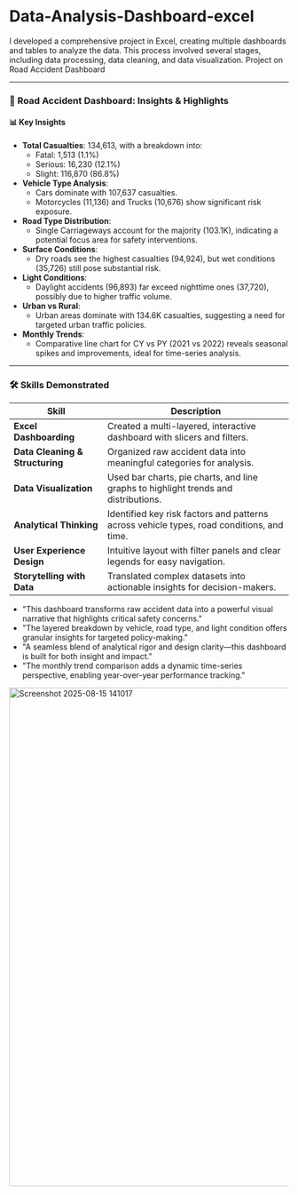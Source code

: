 # Data-Analysis-Dashboard-excel   
I developed a comprehensive project in Excel, creating multiple dashboards and tables to analyze the data. This process involved several stages, including data processing, data cleaning, and data visualization.
Project on Road Accident Dashboard


---

### 🚦 Road Accident Dashboard: Insights & Highlights

#### 📊 Key Insights
- **Total Casualties**: 134,613, with a breakdown into:
  - Fatal: 1,513 (1.1%)
  - Serious: 16,230 (12.1%)
  - Slight: 116,870 (86.8%)
- **Vehicle Type Analysis**:
  - Cars dominate with 107,637 casualties.
  - Motorcycles (11,136) and Trucks (10,676) show significant risk exposure.
- **Road Type Distribution**:
  - Single Carriageways account for the majority (103.1K), indicating a potential focus area for safety interventions.
- **Surface Conditions**:
  - Dry roads see the highest casualties (94,924), but wet conditions (35,726) still pose substantial risk.
- **Light Conditions**:
  - Daylight accidents (96,893) far exceed nighttime ones (37,720), possibly due to higher traffic volume.
- **Urban vs Rural**:
  - Urban areas dominate with 134.6K casualties, suggesting a need for targeted urban traffic policies.
- **Monthly Trends**:
  - Comparative line chart for CY vs PY (2021 vs 2022) reveals seasonal spikes and improvements, ideal for time-series analysis.

---

### 🛠️ Skills Demonstrated

| Skill | Description |
|-------|-------------|
| **Excel Dashboarding** | Created a multi-layered, interactive dashboard with slicers and filters. |
| **Data Cleaning & Structuring** | Organized raw accident data into meaningful categories for analysis. |
| **Data Visualization** | Used bar charts, pie charts, and line graphs to highlight trends and distributions. |
| **Analytical Thinking** | Identified key risk factors and patterns across vehicle types, road conditions, and time. |
| **User Experience Design** | Intuitive layout with filter panels and clear legends for easy navigation. |
| **Storytelling with Data** | Translated complex datasets into actionable insights for decision-makers. |


- "This dashboard transforms raw accident data into a powerful visual narrative that highlights critical safety concerns."
- "The layered breakdown by vehicle, road type, and light condition offers granular insights for targeted policy-making."
- "A seamless blend of analytical rigor and design clarity—this dashboard is built for both insight and impact."
- "The monthly trend comparison adds a dynamic time-series perspective, enabling year-over-year performance tracking."

<img width="1850" height="898" alt="Screenshot 2025-08-15 141017" src="https://github.com/user-attachments/assets/dab19c97-a0d4-4310-9529-567820298f97" />

